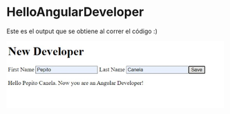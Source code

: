 # HelloAngularDeveloper

Este es el output que se obtiene al correr el código :)

![result](/assets/Result.jpeg)
